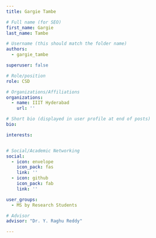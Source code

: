 ```yaml
---
title: Gargie Tambe

# Full name (for SEO)
first_name: Gargie
last_name: Tambe

# Username (this should match the folder name)
authors:
  - gargie_tambe

superuser: false

# Role/position
role: CSD

# Organizations/Affiliations
organizations:
  - name: IIIT Hyderabad
    url: ''

# Short bio (displayed in user profile at end of posts)
bio: 

interests:


# Social/Academic Networking
social:
  - icon: envelope
    icon_pack: fas
    link: ''
  - icon: github
    icon_pack: fab
    link: ''

user_groups:
  - MS by Research Students

# Advisor
advisor: "Dr. Y. Raghu Reddy"

---
```

